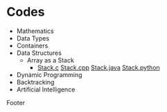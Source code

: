 # Codes
- Mathematics
- Data Types
- Containers
- Data Structures
  - Array as a Stack
    - [Stack.c](Data-Structures/Stacks/Stack/Stack.c) [Stack.cpp](Data-Structures/Stacks/Stack/Stack.cpp) [Stack.java](Data-Structures/Stacks/Stack/Stack.java) [Stack.python](Data-Structures/Stacks/Stack/Stack.py)
- Dynamic Programming
- Backtracking
- Artificial Intelligence

Footer
